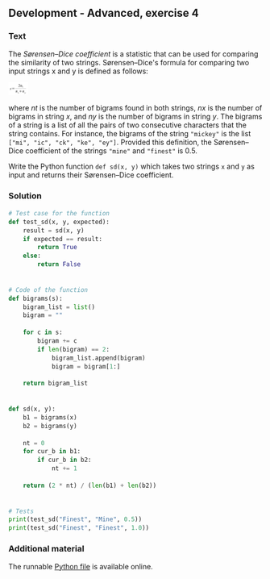 ## Development - Advanced, exercise 4

### Text
The *Sørensen–Dice coefficient* is a statistic that can be used for comparing the similarity of two strings. Sørensen–Dice's formula for comparing two input strings x and y is defined as follows:

<img src="img/dice.png" alt="Sørensen–Dice coefficient" style="max-height:25px;" />

where *nt* is the number of bigrams found in both strings, *nx* is the number of bigrams in string *x*, and *ny* is the number of bigrams in string *y*. The bigrams of a string is a list of all the pairs of two consecutive characters that the string contains. For instance, the bigrams of the string `"mickey"` is the list `["mi", "ic", "ck", "ke", "ey"]`. Provided this definition, the Sørensen–Dice coefficient of the strings `"mine"` and `"finest"` is 0.5.

Write the Python function `def sd(x, y)` which takes two strings `x` and `y` as input and returns their Sørensen–Dice coefficient.

### Solution
```python
# Test case for the function
def test_sd(x, y, expected):
    result = sd(x, y)
    if expected == result:
        return True
    else:
        return False


# Code of the function
def bigrams(s):
    bigram_list = list()
    bigram = ""

    for c in s:
        bigram += c
        if len(bigram) == 2:
            bigram_list.append(bigram)
            bigram = bigram[1:]

    return bigram_list


def sd(x, y):
    b1 = bigrams(x)
    b2 = bigrams(y)

    nt = 0
    for cur_b in b1:
        if cur_b in b2:
            nt += 1

    return (2 * nt) / (len(b1) + len(b2))


# Tests
print(test_sd("Finest", "Mine", 0.5))
print(test_sd("Finest", "Finest", 1.0))
``` 

### Additional material
The runnable [Python file](exercise_4.py) is available online.
